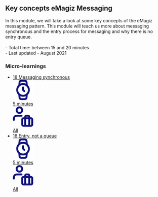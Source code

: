 <div class="ez-academy">
    <div class="ez-academy__body">
        <main class="master">
    <h2 class="title">Key concepts eMagiz Messaging</h2>
    <p>
       In this module, we will take a look at some key concepts of the eMagiz messaging pattern. This module will teach us more about messaging synchronous and the entry process for messaging and why there is no entry queue.
        </br></br>
        - Total time: between 15 and 20 minutes
        </br>
        - Last updated - August 2021
    </p>
    <h3 class="title">Micro-learnings</h3>
    <ul class="strip-container">
        <li class="strip">
            <a href="../../docs/microlearning/intermediate-key-concepts-emagiz-messaging-messaging-synchronous" class="strip__link">
            <label for="" class="strip__label">
                <span>18</span>
                 Messaging synchronous
            </label>
            <div class="strip__attribute">
                <img class="strip__attribute-icon strip__attribute-icon--duration" src="../../img/microlearning/academy_index/icon-duration32.svg"/>
                <div class="strip__attribute-label">5 minutes</div>
            </div>
            <div class="strip__attribute">
                <img class="strip__attribute-icon strip__attribute-icon--roles" src="../../img/microlearning/academy_index/icon-roles32.svg"/>
                <div class="strip__attribute-label">All</div>
            </div>
        </a>
        </li>
        <li class="strip">
            <a href="../../docs/microlearning/intermediate-key-concepts-emagiz-messaging-entry-not-a-queue" class="strip__link">
            <label for="" class="strip__label">
                <span>18</span>
                 Entry, not a queue
            </label>
            <div class="strip__attribute">
                <img class="strip__attribute-icon strip__attribute-icon--duration" src="../../img/microlearning/academy_index/icon-duration32.svg"/>
                <div class="strip__attribute-label">5 minutes</div>
            </div>
            <div class="strip__attribute">
                <img class="strip__attribute-icon strip__attribute-icon--roles" src="../../img/microlearning/academy_index/icon-roles32.svg"/>
                <div class="strip__attribute-label">All</div>
            </div>
        </a>
        </li>
    </ul>
    </main>
    </div>
</div>